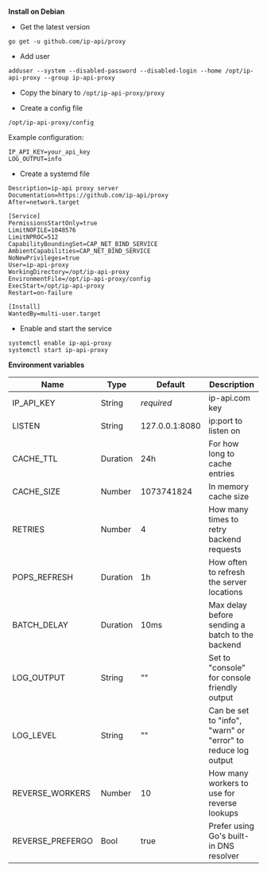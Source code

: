 **Install on Debian**
- Get the latest version

```
go get -u github.com/ip-api/proxy
```

- Add user

```
adduser --system --disabled-password --disabled-login --home /opt/ip-api-proxy --group ip-api-proxy
```

- Copy the binary to ```/opt/ip-api-proxy/proxy```

- Create a config file

```
/opt/ip-api-proxy/config
```

Example configuration:

```
IP_API_KEY=your_api_key
LOG_OUTPUT=info
```

- Create a systemd file
```[Unit]
Description=ip-api proxy server
Documentation=https://github.com/ip-api/proxy
After=network.target

[Service]
PermissionsStartOnly=true
LimitNOFILE=1048576
LimitNPROC=512
CapabilityBoundingSet=CAP_NET_BIND_SERVICE
AmbientCapabilities=CAP_NET_BIND_SERVICE
NoNewPrivileges=true
User=ip-api-proxy
WorkingDirectory=/opt/ip-api-proxy
EnvironmentFile=/opt/ip-api-proxy/config
ExecStart=/opt/ip-api-proxy
Restart=on-failure

[Install]
WantedBy=multi-user.target
```

- Enable and start the service
```
systemctl enable ip-api-proxy
systemctl start ip-api-proxy
```

**Environment variables**

| Name             | Type     | Default                                         | Description |
| ---------------- | -------- | ----------------------------------------------- | ----------- |
| IP_API_KEY       | String   | *required*                                      | ip-api.com key |
| LISTEN           | String   | 127.0.0.1:8080                                  | ip:port to listen on |
| CACHE_TTL        | Duration | 24h                                             | For how long to cache entries |
| CACHE_SIZE       | Number   | 1073741824                                      | In memory cache size |
| RETRIES          | Number   | 4                                               | How many times to retry backend requests |
| POPS_REFRESH     | Duration | 1h                                              | How often to refresh the server locations  |
| BATCH_DELAY      | Duration | 10ms                                            | Max delay before sending a batch to the backend |
| LOG_OUTPUT       | String   | ""                                              | Set to "console" for console friendly output |
| LOG_LEVEL        | String   | ""                                              | Can be set to "info", "warn" or "error" to reduce log output |
| REVERSE_WORKERS  | Number   | 10                                              | How many workers to use for reverse lookups |
| REVERSE_PREFERGO | Bool     | true                                            | Prefer using Go's built-in DNS resolver |
